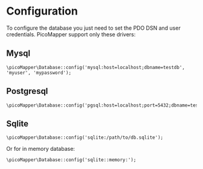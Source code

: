 Configuration
=============

To configure the database you just need to set the PDO DSN and user credentials. 
PicoMapper support only these drivers:


Mysql
-----

    \picoMapper\Database::config('mysql:host=localhost;dbname=testdb', 'myuser', 'mypassword');


Postgresql
----------

    \picoMapper\Database::config('pgsql:host=localhost;port=5432;dbname=testdb;user=bruce;password=mypass');

Sqlite
------

    \picoMapper\Database::config('sqlite:/path/to/db.sqlite');

Or for in memory database:

    \picoMapper\Database::config('sqlite::memory:');

